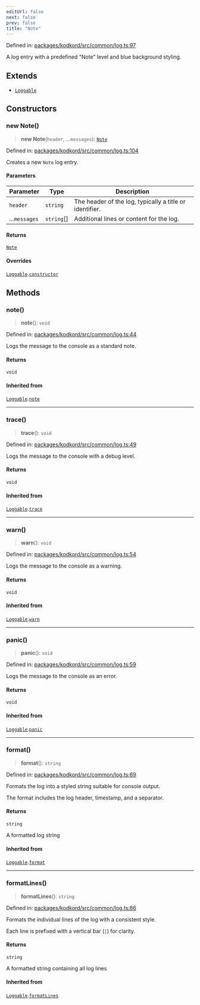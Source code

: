 ```yaml
---
editUrl: false
next: false
prev: false
title: "Note"
---
```


Defined in: [packages/kodkord/src/common/log.ts:97](https://github.com/KingsBeCattz/Kodkord/blob/5983eab654eb4f3b9082e138abddc2d7f9dac808/packages/kodkord/src/common/log.ts#L97)

A log entry with a predefined "Note" level and blue background styling.

## Extends

- [`Loggable`](/api-kodkord/classes/loggable/)

## Constructors

### new Note()

> **new Note**(`header`, ...`messages`): [`Note`](/api-kodkord/classes/note/)

Defined in: [packages/kodkord/src/common/log.ts:104](https://github.com/KingsBeCattz/Kodkord/blob/5983eab654eb4f3b9082e138abddc2d7f9dac808/packages/kodkord/src/common/log.ts#L104)

Creates a new `Note` log entry.

#### Parameters

| Parameter | Type | Description |
| ------ | ------ | ------ |
| `header` | `string` | The header of the log, typically a title or identifier. |
| ...`messages` | `string`[] | Additional lines or content for the log. |

#### Returns

[`Note`](/api-kodkord/classes/note/)

#### Overrides

[`Loggable`](/api-kodkord/classes/loggable/).[`constructor`](/api-kodkord/classes/loggable/#constructors)

## Methods

### note()

> **note**(): `void`

Defined in: [packages/kodkord/src/common/log.ts:44](https://github.com/KingsBeCattz/Kodkord/blob/5983eab654eb4f3b9082e138abddc2d7f9dac808/packages/kodkord/src/common/log.ts#L44)

Logs the message to the console as a standard note.

#### Returns

`void`

#### Inherited from

[`Loggable`](/api-kodkord/classes/loggable/).[`note`](/api-kodkord/classes/loggable/#note)

***

### trace()

> **trace**(): `void`

Defined in: [packages/kodkord/src/common/log.ts:49](https://github.com/KingsBeCattz/Kodkord/blob/5983eab654eb4f3b9082e138abddc2d7f9dac808/packages/kodkord/src/common/log.ts#L49)

Logs the message to the console with a debug level.

#### Returns

`void`

#### Inherited from

[`Loggable`](/api-kodkord/classes/loggable/).[`trace`](/api-kodkord/classes/loggable/#trace)

***

### warn()

> **warn**(): `void`

Defined in: [packages/kodkord/src/common/log.ts:54](https://github.com/KingsBeCattz/Kodkord/blob/5983eab654eb4f3b9082e138abddc2d7f9dac808/packages/kodkord/src/common/log.ts#L54)

Logs the message to the console as a warning.

#### Returns

`void`

#### Inherited from

[`Loggable`](/api-kodkord/classes/loggable/).[`warn`](/api-kodkord/classes/loggable/#warn)

***

### panic()

> **panic**(): `void`

Defined in: [packages/kodkord/src/common/log.ts:59](https://github.com/KingsBeCattz/Kodkord/blob/5983eab654eb4f3b9082e138abddc2d7f9dac808/packages/kodkord/src/common/log.ts#L59)

Logs the message to the console as an error.

#### Returns

`void`

#### Inherited from

[`Loggable`](/api-kodkord/classes/loggable/).[`panic`](/api-kodkord/classes/loggable/#panic)

***

### format()

> **format**(): `string`

Defined in: [packages/kodkord/src/common/log.ts:69](https://github.com/KingsBeCattz/Kodkord/blob/5983eab654eb4f3b9082e138abddc2d7f9dac808/packages/kodkord/src/common/log.ts#L69)

Formats the log into a styled string suitable for console output.

The format includes the log header, timestamp, and a separator.

#### Returns

`string`

A formatted log string

#### Inherited from

[`Loggable`](/api-kodkord/classes/loggable/).[`format`](/api-kodkord/classes/loggable/#format)

***

### formatLines()

> **formatLines**(): `string`

Defined in: [packages/kodkord/src/common/log.ts:86](https://github.com/KingsBeCattz/Kodkord/blob/5983eab654eb4f3b9082e138abddc2d7f9dac808/packages/kodkord/src/common/log.ts#L86)

Formats the individual lines of the log with a consistent style.

Each line is prefixed with a vertical bar (`|`) for clarity.

#### Returns

`string`

A formatted string containing all log lines

#### Inherited from

[`Loggable`](/api-kodkord/classes/loggable/).[`formatLines`](/api-kodkord/classes/loggable/#formatlines)
